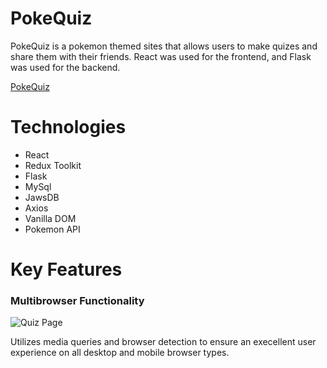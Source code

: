 # PokeQuiz 

PokeQuiz is a pokemon themed sites that allows users to make quizes and share them with their friends. React was used for the frontend, and Flask was used for the backend. 

[PokeQuiz](https://pokequiz1.herokuapp.com/)

# Technologies  

* React
* Redux Toolkit
* Flask
* MySql
* JawsDB
* Axios
* Vanilla DOM
* Pokemon API

# Key Features  

### Multibrowser Functionality 

![Quiz Page](https://media.giphy.com/media/tsEdNx3xmHARkDBTqf/giphy.gif)

Utilizes media queries and browser detection to ensure an execellent user experience on all desktop and mobile browser types.




